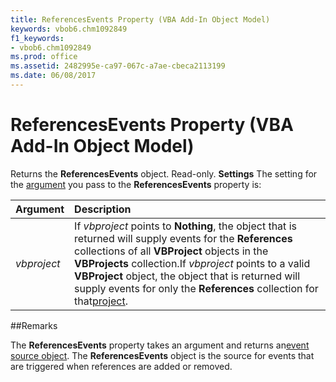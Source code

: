 ```yaml
---
title: ReferencesEvents Property (VBA Add-In Object Model)
keywords: vbob6.chm1092849
f1_keywords:
- vbob6.chm1092849
ms.prod: office
ms.assetid: 2482995e-ca97-067c-a7ae-cbeca2113199
ms.date: 06/08/2017
---
```



# ReferencesEvents Property (VBA Add-In Object Model)



Returns the  **ReferencesEvents** object. Read-only.
 **Settings**
The setting for the [argument](../../Glossary/vbe-glossary.md) you pass to the **ReferencesEvents** property is:


|**Argument**|**Description**|
|:-----|:-----|
| _vbproject_|If  _vbproject_ points to **Nothing**, the object that is returned will supply events for the **References** collections of all **VBProject** objects in the **VBProjects** collection.If  _vbproject_ points to a valid **VBProject** object, the object that is returned will supply events for only the **References** collection for that[project](../../Glossary/vbe-glossary.md).|

##Remarks

The  **ReferencesEvents** property takes an argument and returns an[event source object](../../Glossary/vbe-glossary.md). The  **ReferencesEvents** object is the source for events that are triggered when references are added or removed.

